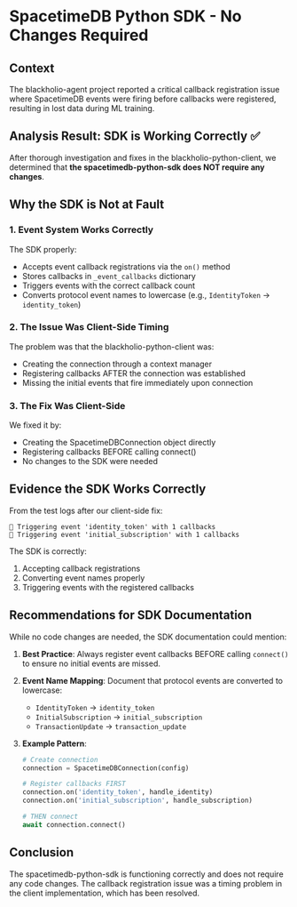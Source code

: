 # SpacetimeDB Python SDK - No Changes Required

## Context
The blackholio-agent project reported a critical callback registration issue where SpacetimeDB events were firing before callbacks were registered, resulting in lost data during ML training.

## Analysis Result: SDK is Working Correctly ✅

After thorough investigation and fixes in the blackholio-python-client, we determined that **the spacetimedb-python-sdk does NOT require any changes**.

## Why the SDK is Not at Fault

### 1. Event System Works Correctly
The SDK properly:
- Accepts event callback registrations via the `on()` method
- Stores callbacks in `_event_callbacks` dictionary
- Triggers events with the correct callback count
- Converts protocol event names to lowercase (e.g., `IdentityToken` → `identity_token`)

### 2. The Issue Was Client-Side Timing
The problem was that the blackholio-python-client was:
- Creating the connection through a context manager
- Registering callbacks AFTER the connection was established
- Missing the initial events that fire immediately upon connection

### 3. The Fix Was Client-Side
We fixed it by:
- Creating the SpacetimeDBConnection object directly
- Registering callbacks BEFORE calling connect()
- No changes to the SDK were needed

## Evidence the SDK Works Correctly

From the test logs after our client-side fix:
```
🚀 Triggering event 'identity_token' with 1 callbacks
🚀 Triggering event 'initial_subscription' with 1 callbacks
```

The SDK is correctly:
1. Accepting callback registrations
2. Converting event names properly
3. Triggering events with the registered callbacks

## Recommendations for SDK Documentation

While no code changes are needed, the SDK documentation could mention:

1. **Best Practice**: Always register event callbacks BEFORE calling `connect()` to ensure no initial events are missed.

2. **Event Name Mapping**: Document that protocol events are converted to lowercase:
   - `IdentityToken` → `identity_token`
   - `InitialSubscription` → `initial_subscription`
   - `TransactionUpdate` → `transaction_update`

3. **Example Pattern**:
   ```python
   # Create connection
   connection = SpacetimeDBConnection(config)
   
   # Register callbacks FIRST
   connection.on('identity_token', handle_identity)
   connection.on('initial_subscription', handle_subscription)
   
   # THEN connect
   await connection.connect()
   ```

## Conclusion

The spacetimedb-python-sdk is functioning correctly and does not require any code changes. The callback registration issue was a timing problem in the client implementation, which has been resolved.